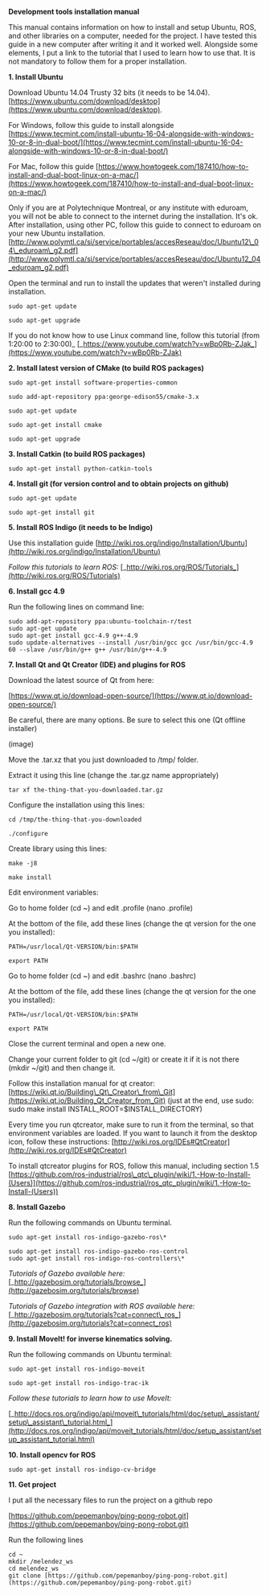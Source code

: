 **Development tools installation manual**

This manual contains information on how to install and setup Ubuntu, ROS, and other libraries on a computer, needed for the project. I have tested this guide in a new computer after writing it and it worked well. Alongside some elements, I put a link to the tutorial that I used to learn how to use that. It is not mandatory to follow them for a proper installation.

**1. Install Ubuntu**

Download Ubuntu 14.04 Trusty 32 bits (it needs to be 14.04). [https://www.ubuntu.com/download/desktop](https://www.ubuntu.com/download/desktop).

For Windows, follow this guide to install alongside [https://www.tecmint.com/install-ubuntu-16-04-alongside-with-windows-10-or-8-in-dual-boot/](https://www.tecmint.com/install-ubuntu-16-04-alongside-with-windows-10-or-8-in-dual-boot/)

For Mac, follow this guide [https://www.howtogeek.com/187410/how-to-install-and-dual-boot-linux-on-a-mac/](https://www.howtogeek.com/187410/how-to-install-and-dual-boot-linux-on-a-mac/)

Only if you are at Polytechnique Montreal, or any institute with eduroam, you will not be able to connect to the internet during the installation. It&#39;s ok. After installation, using other PC, follow this guide to connect to eduroam on your new Ubuntu installation. [http://www.polymtl.ca/si/service/portables/accesReseau/doc/Ubuntu12\_04\_eduroam\_g2.pdf](http://www.polymtl.ca/si/service/portables/accesReseau/doc/Ubuntu12_04_eduroam_g2.pdf)

Open the terminal and run to install the updates that weren&#39;t installed during installation.
```
sudo apt-get update

sudo apt-get upgrade
```
If you do not know how to use Linux command line, follow this tutorial (from 1:20:00 to 2:30:00)_ [_https://www.youtube.com/watch?v=wBp0Rb-ZJak_](https://www.youtube.com/watch?v=wBp0Rb-ZJak)

**2. Install latest version of CMake (to build ROS packages)**
```
sudo apt-get install software-properties-common

sudo add-apt-repository ppa:george-edison55/cmake-3.x

sudo apt-get update

sudo apt-get install cmake

sudo apt-get upgrade
```
**3. Install Catkin (to build ROS packages)**
```
sudo apt-get install python-catkin-tools
```
**4. Install git (for version control and to obtain projects on github)**
```
sudo apt-get update

sudo apt-get install git
```
**5. Install ROS Indigo (it needs to be Indigo)**

Use this installation guide [http://wiki.ros.org/indigo/Installation/Ubuntu](http://wiki.ros.org/indigo/Installation/Ubuntu)

_Follow this tutorials to learn ROS:_ [_http://wiki.ros.org/ROS/Tutorials_](http://wiki.ros.org/ROS/Tutorials)


**6. Install gcc 4.9**

Run the following lines on command line:

```
sudo add-apt-repository ppa:ubuntu-toolchain-r/test
sudo apt-get update
sudo apt-get install gcc-4.9 g++-4.9
sudo update-alternatives --install /usr/bin/gcc gcc /usr/bin/gcc-4.9 60 --slave /usr/bin/g++ g++ /usr/bin/g++-4.9
```
**7. Install Qt and Qt Creator (IDE) and plugins for ROS**

Download the latest source of Qt from here:

[https://www.qt.io/download-open-source/](https://www.qt.io/download-open-source/)

Be careful, there are many options. Be sure to select this one (Qt offline installer)

(image)

Move the .tar.xz that you just downloaded to /tmp/ folder.

Extract it using this line (change the .tar.gz name appropriately)
```
tar xf the-thing-that-you-downloaded.tar.gz
```
Configure the installation using this lines:
```
cd /tmp/the-thing-that-you-downloaded

./configure
```
Create library using this lines:
```
make -j8

make install
```
Edit environment variables:

Go to home folder (cd ~) and edit .profile (nano .profile)

At the bottom of the file, add these lines (change the qt version for the one you installed):
```
PATH=/usr/local/Qt-VERSION/bin:$PATH

export PATH
```
Go to home folder (cd ~) and edit .bashrc (nano .bashrc)

At the bottom of the file, add these lines (change the qt version for the one you installed):
```
PATH=/usr/local/Qt-VERSION/bin:$PATH

export PATH
```
Close the current terminal and open a new one.

Change your current folder to git (cd ~/git) or create it if it is not there (mkdir ~/git) and then change it.

Follow this installation manual for qt creator: [https://wiki.qt.io/Building\_Qt\_Creator\_from\_Git](https://wiki.qt.io/Building_Qt_Creator_from_Git) (just at the end, use sudo: sudo make install INSTALL\_ROOT=$INSTALL\_DIRECTORY)

Every time you run qtcreator, make sure to run it from the terminal, so that environment variables are loaded. If you want to launch it from the desktop icon, follow these instructions: [http://wiki.ros.org/IDEs#QtCreator](http://wiki.ros.org/IDEs#QtCreator)

To install qtcreator plugins for ROS, follow this manual, including section 1.5 [https://github.com/ros-industrial/ros\_qtc\_plugin/wiki/1.-How-to-Install-(Users)](https://github.com/ros-industrial/ros_qtc_plugin/wiki/1.-How-to-Install-(Users))

**8. Install Gazebo**

Run the following commands on Ubuntu terminal.
```
sudo apt-get install ros-indigo-gazebo-ros\*

sudo apt-get install ros-indigo-gazebo-ros-control
sudo apt-get install ros-indigo-ros-controllers\*
```
_Tutorials of Gazebo available here:_ [_http://gazebosim.org/tutorials/browse_](http://gazebosim.org/tutorials/browse)

_Tutorials of Gazebo integration with ROS available here:_ [_http://gazebosim.org/tutorials?cat=connect\_ros_](http://gazebosim.org/tutorials?cat=connect_ros)

**9. Install MoveIt! for inverse kinematics solving.**

Run the following commands on Ubuntu terminal:
```
sudo apt-get install ros-indigo-moveit

sudo apt-get install ros-indigo-trac-ik
```
_Follow these tutorials to learn how to use MoveIt:_

[_http://docs.ros.org/indigo/api/moveit\_tutorials/html/doc/setup\_assistant/setup\_assistant\_tutorial.html_](http://docs.ros.org/indigo/api/moveit_tutorials/html/doc/setup_assistant/setup_assistant_tutorial.html)

**10. Install opencv for ROS**
```
sudo apt-get install ros-indigo-cv-bridge
```
**11. Get project**

I put all the necessary files to run the project on a github repo

[https://github.com/pepemanboy/ping-pong-robot.git](https://github.com/pepemanboy/ping-pong-robot.git)

Run the following lines
```
cd ~
mkdir /melendez_ws
cd melendez_ws
git clone [https://github.com/pepemanboy/ping-pong-robot.git](https://github.com/pepemanboy/ping-pong-robot.git)
```
